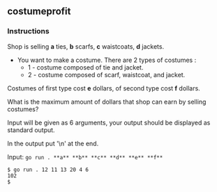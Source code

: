 ## costumeprofit

### Instructions

Shop is selling **a** ties, **b** scarfs, **c** waistcoats, **d** jackets.

- You want to make a costume. There are 2 types of costumes :
  - 1 - costume composed of tie and jacket.
  - 2 - costume composed of scarf, waistcoat, and jacket.

Costumes of first type cost **e** dollars, of second type cost **f** dollars.

What is the maximum amount of dollars that shop can earn by selling costumes?

Input will be given as 6 arguments, your output should be displayed as standard output.

In the output put '\n' at the end.

Input: `go run . **a** **b** **c** **d** **e** **f**`

```console
$ go run . 12 11 13 20 4 6
102
$
```
